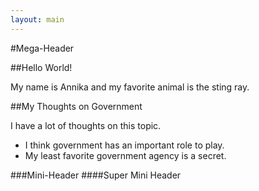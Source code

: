 ```yaml
---
layout: main
---
```


#Mega-Header

##Hello World!

My name is Annika and my favorite animal is the sting ray.

##My Thoughts on Government

I have a lot of thoughts on this topic.
* I think government has an important role to play.
* My least favorite government agency is a secret.

###Mini-Header
####Super Mini Header
